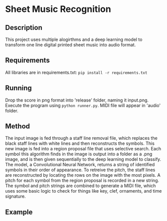 # Sheet Music Recognition

## Description

This project uses multiple alogirthms and a deep learning model to transform one line digital printed sheet music into audio format.

## Requirements

All libraries are in requirements.txt: `pip install -r requirements.txt`

## Running

Drop the score in png format into 'release' folder, naming it input.png. Execute the program using `python runner.py`. MIDI file will appear in 'audio' folder.

## Method

The input image is fed through a staff line removal file, which replaces the black staff lines with white lines and then reconstructs the symbols. This new image is fed into a region proposal file that uses selective search. Each symbol this algorithm finds in the image is output into a folder as a .png image, and is then given sequentially to the deep learning model to classify. The model, a Convolutional Neural Network, returns a string of identified symbols in their order of appearance. To retreive the pitch, the staff lines are reconstructed by locating the rows on the image with the most pixels. A pitch for each symbol from the region proposal is recorded in a new string. The symbol and pitch strings are combined to generate a MIDI file, which uses some basic logic to check for things like key, clef, ornaments, and time signature. 

## Example

